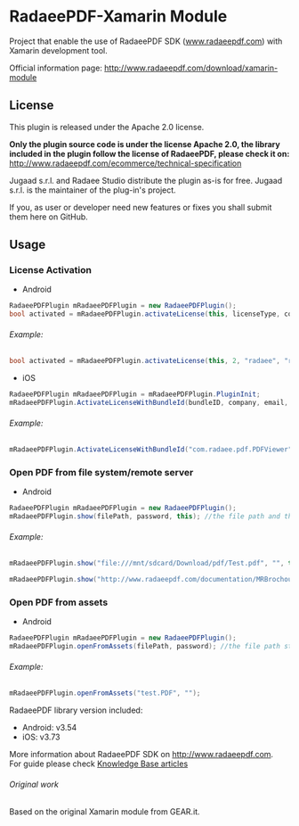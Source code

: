 RadaeePDF-Xamarin Module
========================

Project that enable the use of RadaeePDF SDK (www.radaeepdf.com) with Xamarin development tool.

Official information page: http://www.radaeepdf.com/download/xamarin-module

## License

This plugin is released under the Apache 2.0 license. 

**Only the plugin source code is under the license Apache 2.0, the library included in the plugin follow the license of RadaeePDF, please check it on:**
http://www.radaeepdf.com/ecommerce/technical-specification   

Jugaad s.r.l. and Radaee Studio distribute the plugin as-is for free.
Jugaad s.r.l. is the maintainer of the plug-in's project.

If you, as user or developer need new features or fixes you shall submit them here on GitHub.

## Usage

### License Activation

* Android

```C#
RadaeePDFPlugin mRadaeePDFPlugin = new RadaeePDFPlugin();
bool activated = mRadaeePDFPlugin.activateLicense(this, licenseType, company, email, licenseKey); //license activation info
```

###### Example:

```C#
bool activated = mRadaeePDFPlugin.activateLicense(this, 2, "radaee", "radaee_com@yahoo.cn", "LNJFDN-C89QFX-9ZOU9E-OQ31K2-FADG6Z-XEBCAO");
```

* iOS

```C#
RadaeePDFPlugin mRadaeePDFPlugin = mRadaeePDFPlugin.PluginInit;
mRadaeePDFPlugin.ActivateLicenseWithBundleId(bundleID, company, email, licenseKey); //license activation info
```

###### Example:

```C#
mRadaeePDFPlugin.ActivateLicenseWithBundleId("com.radaee.pdf.PDFViewer", "Radaee", "radaee_com@yahoo.cn", "89WG9I-HCL62K-H3CRUZ-WAJQ9H-FADG6Z-XEBCAO");
```

### Open PDF from file system/remote server

* Android

```C#
RadaeePDFPlugin mRadaeePDFPlugin = new RadaeePDFPlugin();
mRadaeePDFPlugin.show(filePath, password, this); //the file path and the password to open the pdf if exists
```

###### Example:
	
```C#
mRadaeePDFPlugin.show("file:///mnt/sdcard/Download/pdf/Test.pdf", "", this); //local

mRadaeePDFPlugin.show("http://www.radaeepdf.com/documentation/MRBrochoure.pdf", "", this); //remote
```

### Open PDF from assets

* Android

```C#
RadaeePDFPlugin mRadaeePDFPlugin = new RadaeePDFPlugin();
mRadaeePDFPlugin.openFromAssets(filePath, password); //the file path starting from assets folder and the password to open the pdf if exists
```

###### Example:
	
```C#
mRadaeePDFPlugin.openFromAssets("test.PDF", "");
```

RadaeePDF library version included:
- Android: v3.54
- iOS: v3.73

More information about RadaeePDF SDK on http://www.radaeepdf.com.  
For guide please check [Knowledge Base articles](http://www.radaeepdf.com/support/knowledge-base?view=kb&catid=4)

###### Original work

Based on the original Xamarin module from GEAR.it.
